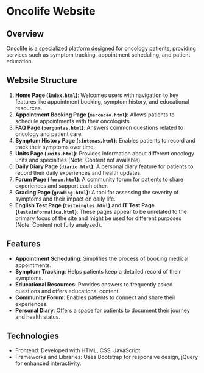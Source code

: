 # Oncolife Website

## Overview
Oncolife is a specialized platform designed for oncology patients, providing services such as symptom tracking, appointment scheduling, and patient education.

## Website Structure
1. **Home Page (`index.html`)**: Welcomes users with navigation to key features like appointment booking, symptom history, and educational resources.
2. **Appointment Booking Page (`marcacao.html`)**: Allows patients to schedule appointments with their oncologists.
3. **FAQ Page (`perguntas.html`)**: Answers common questions related to oncology and patient care.
4. **Symptom History Page (`sintomas.html`)**: Enables patients to record and track their symptoms over time.
5. **Units Page (`units.html`)**: Provides information about different oncology units and specialties (Note: Content not available).
6. **Daily Diary Page (`diario.html`)**: A personal diary feature for patients to record their daily experiences and health updates.
7. **Forum Page (`forum.html`)**: A community forum for patients to share experiences and support each other.
8. **Grading Page (`grading.html`)**: A tool for assessing the severity of symptoms and their impact on daily life.
9. **English Test Page (`testeingles.html`)** and **IT Test Page (`testeinformatica.html`)**: These pages appear to be unrelated to the primary focus of the site and might be used for different purposes (Note: Content not fully analyzed).

## Features
- **Appointment Scheduling**: Simplifies the process of booking medical appointments.
- **Symptom Tracking**: Helps patients keep a detailed record of their symptoms.
- **Educational Resources**: Provides answers to frequently asked questions and offers educational content.
- **Community Forum**: Enables patients to connect and share their experiences.
- **Personal Diary**: Offers a space for patients to document their journey and health status.

## Technologies
- Frontend: Developed with HTML, CSS, JavaScript.
- Frameworks and Libraries: Uses Bootstrap for responsive design, jQuery for enhanced interactivity.
